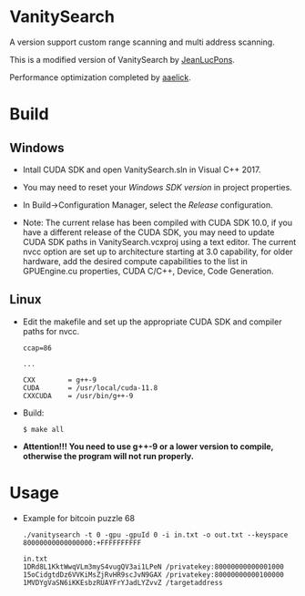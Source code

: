 # VanitySearch
A version support custom range scanning and multi address scanning.

This is a modified version of VanitySearch by [JeanLucPons](https://github.com/JeanLucPons/VanitySearch/).

Performance optimization completed by [aaelick](https://github.com/aaelick).

# Build
## Windows

- Intall CUDA SDK and open VanitySearch.sln in Visual C++ 2017.
- You may need to reset your *Windows SDK version* in project properties.
- In Build->Configuration Manager, select the *Release* configuration.

- Note: The current relase has been compiled with CUDA SDK 10.0, if you have a different release of the CUDA SDK, you may need to update CUDA SDK paths in VanitySearch.vcxproj using a text editor. The current nvcc option are set up to architecture starting at 3.0 capability, for older hardware, add the desired compute capabilities to the list in GPUEngine.cu properties, CUDA C/C++, Device, Code Generation.

## Linux
- Edit the makefile and set up the appropriate CUDA SDK and compiler paths for nvcc.
    ```
    ccap=86
    
    ...
    
    CXX        = g++-9
    CUDA       = /usr/local/cuda-11.8
    CXXCUDA    = /usr/bin/g++-9
    ```

 - Build:
    ```
    $ make all
    ```
- **Attention!!! You need to use g++-9 or a lower version to compile, otherwise the program will not run properly.**

# Usage
- Example for bitcoin puzzle 68
    ```
    ./vanitysearch -t 0 -gpu -gpuId 0 -i in.txt -o out.txt --keyspace 80000000000000000:+FFFFFFFFFF
    ```

    ```
    in.txt
    1DRd8L1KktWwqVLm3myS4vugQV3ai1LPeN /privatekey:80000000000001000
    15oCidgtdDz6VVKiMsZjRvHR9scJvN9GAX /privatekey:80000000000100000
    1MVDYgVaSN6iKKEsbzRUAYFrYJadLYZvvZ /targetaddress
    ```
